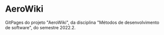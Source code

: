 # AeroWiki

GitPages do projeto "AeroWiki", da disciplina "Métodos de desenvolvimento de software", do semestre 2022.2.
